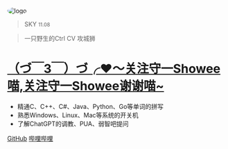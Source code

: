 <img src="favicon.ico" style="border-radius: 50%;" alt="logo">

> SKY <small>11.08</small>

> 一只野生的Ctrl CV 攻城狮

# [（づ￣3￣）づ╭❤️～关注守一Showee喵,关注守一Showee谢谢喵~](https://space.bilibili.com/3493110847900630/)

- 精通C、C++、C#、Java、Python、Go等单词的拼写
- 熟悉Windows、Linux、Mac等系统的开关机
- 了解ChatGPT的调教、PUA、弱智吧提问

[GitHub](https://github.com/skyatgit)
[哔哩哔哩](https://space.bilibili.com/216487883)